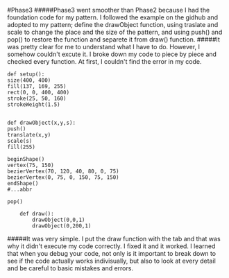 #Phase3
#####Phase3 went smoother than Phase2 because I had the foundation code for my pattern. I followed the example on the gidhub and adopted to my pattern; define the drawObject function, using traslate and scale to change the place and the size of the pattern, and using push() and pop() to restore the function and separete it from draw() function. 
#####It was pretty clear for me to understand what I have to do. However, I somehow couldn't excute it. I broke down my code to piece by piece and checked every function. At first, I couldn't find the error in my code. 

	def setup():
    size(400, 400) 
    fill(137, 169, 255)
    rect(0, 0, 400, 400)
    stroke(25, 50, 160)
    strokeWeight(1.5)


	def drawObject(x,y,s):
    push()
    translate(x,y)
    scale(s)
    fill(255)
    
    beginShape()
    vertex(75, 150)
    bezierVertex(70, 120, 40, 80, 0, 75)
    bezierVertex(0, 75, 0, 150, 75, 150)
    endShape()
    #...abbr

    pop()
    
		def draw():
        	drawObject(0,0,1)
        	drawObject(0,200,1)
        	
#####It was very simple. I put the draw function with the tab and that was why it didn't execute my code correctly. I fixed it and it worked. I learned that when you debug your code, not only is it important to break down to see if the code actually works indivisually, but also to look at every detail and be careful to basic mistakes and errors.

